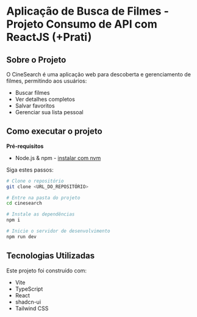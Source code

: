 # Aplicação de Busca de Filmes - Projeto Consumo de API com ReactJS (+Prati)

## Sobre o Projeto

O CineSearch é uma aplicação web para descoberta e gerenciamento de filmes, permitindo aos usuários:
- Buscar filmes
- Ver detalhes completos
- Salvar favoritos
- Gerenciar sua lista pessoal

## Como executar o projeto

**Pré-requisitos**
- Node.js & npm - [instalar com nvm](https://github.com/nvm-sh/nvm#installing-and-updating)

Siga estes passos:

```sh
# Clone o repositório
git clone <URL_DO_REPOSITÓRIO>

# Entre na pasta do projeto
cd cinesearch

# Instale as dependências
npm i

# Inicie o servidor de desenvolvimento
npm run dev
```

## Tecnologias Utilizadas

Este projeto foi construído com:

- Vite
- TypeScript
- React
- shadcn-ui
- Tailwind CSS
